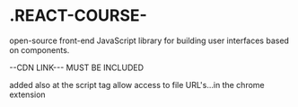 # .REACT-COURSE-

open-source front-end JavaScript library for building user interfaces based on components.

--CDN LINK--- MUST BE INCLUDED

<script crossorigin src="https://unpkg.com/react@18/umd/react.development.js"></script>
<script crossorigin src="https://unpkg.com/react-dom@18/umd/react-dom.development.js"></script
  
  
  at the source , for script...this is added!
<script src="C:\Users\Mak Mende!\Desktop\PROJES!!\.REACT\react.js" type="text/babel"> added also
  
  
  at the script tag



allow access to file URL's...in the chrome extension 
